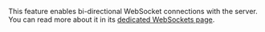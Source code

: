 [//]: # (title: WebSockets)

<include src="lib.md" include-id="outdated_warning"/>

This feature enables bi-directional WebSocket connections with the server.
You can read more about it in its [dedicated WebSockets page](websocket.md).